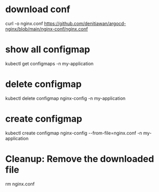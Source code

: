 # download conf
curl -o nginx.conf https://github.com/denitiawan/argocd-nginx/blob/main/nginx-conf/nginx.conf

# show all configmap
kubectl get configmaps -n my-application

# delete configmap
kubectl delete configmap nginx-config -n my-application

# create configmap
kubectl create configmap nginx-config --from-file=nginx.conf -n my-application

# Cleanup: Remove the downloaded file
rm nginx.conf

